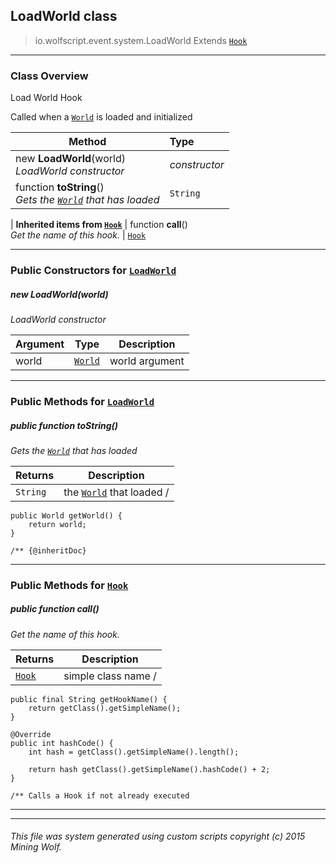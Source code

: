 ## LoadWorld __class__

>io.wolfscript.event.system.LoadWorld
>Extends [`Hook`](..\..\hook\Hook.md)

---

### Class Overview

Load World Hook <p/> Called when a [`World`](..\..\api\world\World.md) is loaded and initialized

Method | Type   
--- | :--- 
new __LoadWorld__(world) <br> _LoadWorld constructor_ | _constructor_
 function __toString__() <br> _Gets the [`World`](..\..\api\world\World.md) that has loaded_ | `String`
 |
__Inherited items from [`Hook`](..\..\hook\Hook.md)__ |
 function __call__() <br> _Get the name of this hook._ | [`Hook`](..\..\hook\Hook.md)





---

### Public Constructors for [`LoadWorld`](LoadWorld.md)

##### <a id='loadworld'></a>new __LoadWorld__(world) 

_LoadWorld constructor_

Argument | Type | Description  
--- | --- | --- 
world | [`World`](..\..\api\world\World.md) | world argument

---

### Public Methods for [`LoadWorld`](LoadWorld.md)

##### <a id='tostring'></a>public  function __toString__()

_Gets the [`World`](..\..\api\world\World.md) that has loaded_

Returns | Description
--- | --- 
`String` | the [`World`](..\..\api\world\World.md) that loaded /
    public World getWorld() {
        return world;
    }

    /** {@inheritDoc}


---

### Public Methods for [`Hook`](..\..\hook\Hook.md)

##### <a id='call'></a>public  function __call__()

_Get the name of this hook._

Returns | Description
--- | --- 
[`Hook`](..\..\hook\Hook.md) | simple class name /
    public final String getHookName() {
        return getClass().getSimpleName();
    }

    @Override
    public int hashCode() {
        int hash = getClass().getSimpleName().length();

        return hash getClass().getSimpleName().hashCode() + 2;
    }

    /** Calls a Hook if not already executed


---


---


###### This file was system generated using custom scripts copyright (c) 2015 Mining Wolf.
	

